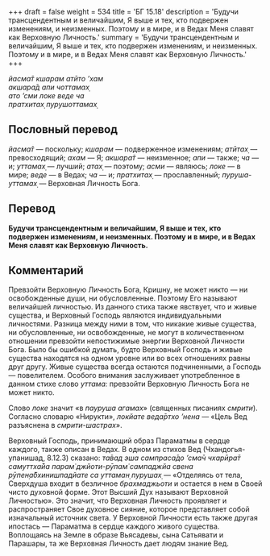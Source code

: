 +++
draft = false
weight = 534
title = 'БГ 15.18'
description = 'Будучи трансцендентным и величайшим, Я выше и тех, кто подвержен изменениям, и неизменных. Поэтому и в мире, и в Ведах Меня славят как Верховную Личность.'
summary = 'Будучи трансцендентным и величайшим, Я выше и тех, кто подвержен изменениям, и неизменных. Поэтому и в мире, и в Ведах Меня славят как Верховную Личность.'
+++

_йасма̄т кшарам атӣто ’хам  
акшара̄д апи чоттамах̣  
ато ’сми локе веде ча  
пратхитах̣ пурушоттамах̣_

## Пословный перевод

_йасма̄т_ — поскольку; _кшарам_ — подверженное изменениям; _атӣтах̣_ — превосходящий; _ахам_ — Я; _акшара̄т_ — неизменное; _апи_ — также; _ча_ — и; _уттамах̣_ — лучший; _атах̣_ — поэтому; _асми_ — являюсь; _локе_ — в мире; _веде_ — в Ведах; _ча_ — и; _пратхитах̣_ — прославленный; _пуруша_\-_уттамах̣_ — Верховная Личность Бога.

## Перевод

**Будучи трансцендентным и величайшим, Я выше и тех, кто подвержен изменениям, и неизменных. Поэтому и в мире, и в Ведах Меня славят как Верховную Личность.**

## Комментарий

Превзойти Верховную Личность Бога, Кришну, не может никто — ни освобожденные души, ни обусловленные. Поэтому Его называют величайшей личностью. Из данного стиха также явствует, что и живые существа, и Верховный Господь являются индивидуальными личностями. Разница между ними в том, что никакие живые существа, ни обусловленные, ни освобожденные, не могут в количественном отношении превзойти непостижимые энергии Верховной Личности Бога. Было бы ошибкой думать, будто Верховный Господь и живые существа находятся на одном уровне или во всех отношениях равны друг другу. Живые существа всегда остаются подчиненными, а Господь — повелителем. Особого внимания заслуживает употребленное в данном стихе слово _уттама:_ превзойти Верховную Личность Бога не может никто.

Слово _локе_ значит «в _пауруша агамах_» (священных писаниях _смрити_). Согласно словарю «Нирукти», _локйате веда̄ртхо ’нена —_ «Цель Вед разъяснена в _смрити-шастрах_».

Верховный Господь, принимающий образ Параматмы в сердце каждого, также описан в Ведах. В одном из стихов Вед (Чхандогья-упанишад, 8.12.3) сказано: _та̄вад эша сампраса̄до ’сма̄ч чхарӣра̄т самуттха̄йа парам̇ джйоти-рӯпам̇ сампаджйа свена рӯпен̣а̄бхинишпадйате са уттаман̣ пурушах̣_ — «Отделяясь от тела, Сверхдуша входит в безличное _брахмаджьоти_ и остается в нем в Своей чисто духовной форме. Этот Высший Дух называют Верховной Личностью». Это значит, что Верховная Личность проявляет и распространяет Свое духовное сияние, которое представляет собой изначальный источник света. У Верховной Личности есть также другая ипостась — Параматма в сердце каждого живого существа. Воплощаясь на Земле в образе Вьясадевы, сына Сатьявати и Парашары, та же Верховная Личность дает людям знание Вед.
